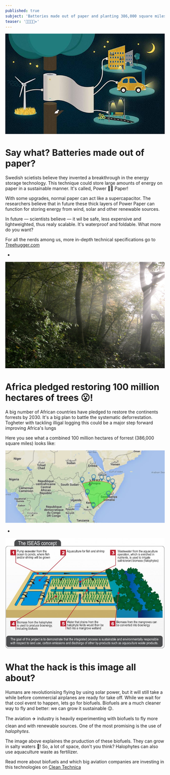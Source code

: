 ```yaml
---
published: true
subject: 'Batteries made out of paper and planting 386,000 square miles of trees, say what?'
teaser: '🌳🌲🔋🍃✈️'
---
```

[![powerpaper](12-12-15-26-powerpaper.jpg)](http://www.treehugger.com/clean-technology/best-battery-storing-renewable-energy-could-be-made-paper.html)

# Say what? Batteries made out of paper?
Swedish scietists believe they invented a breakthrough in the energy storage technology. This technique could store large amounts of energy on paper in a sustainable manner. It's called, Power 💪🏼 Paper!

With some upgrades, normal paper can act like a supercapacitor. The researchers believe that in future these thick layers of Power Paper can function for storing energy from wind, solar and other renewable sources. 

In future — scientists believe — it wil be safe, less expensive and lightweighted, thus realy scalable. It's waterproof and foldable. What more do you want?

For all the nerds among us, more in-depth technical specifications go to [Treehugger.com](http://www.treehugger.com/clean-technology/best-battery-storing-renewable-energy-could-be-made-paper.html)  

-
[![Foorest](2015-12-12-26-forrest.jpg)](http://www.onegreenplanet.org/news/african-nations-plant-miles-of-forest/)

# Africa pledged restoring 100 million hectares of trees 😮!
A big number of African countries have pledged to restore the continents forrests by 2030. It's a big plan to battle the systematic deforrestation. Togheter with tackling illigal logging this could be a major step forward improving Africa's lungs

Here you see what a combined 100 million hectares of forrest (386,000 square miles) looks like:

![100 million hectares of forrest](2015-12-15-26-forresthectares.jpg) 

-
[![Halophyte Proces](2015-12-12-26-halophyte.jpg)](http://cleantechnica.com/2015/12/11/3-ways-tech-has-the-aviation-industry-poised-for-change-again/)

# What the hack is this image all about?
Humans are revolutionising flying by using solar power, but it will still take a while before commercial airplanes are ready for take off. While we wait for that cool event to happen, lets go for biofuels. Biofuels are a much cleaner way to fly and better: we can grow it sustainable 😌.  

The aviation ✈️ industry is heavily experimenting with biofuels to fly more clean and with renewable sources. One of the most promising is the use of _halophytes_. 

The image above explaines the pruduction of these biofuels. They can grow in salty waters 🌊! So, a lot of space, don't you think? Halophytes can also use aquaculture waste as fertilizer. 

Read more about biofuels and which big aviation companies are investing in this technologies on [Clean Technica](http://cleantechnica.com/2015/12/11/3-ways-tech-has-the-aviation-industry-poised-for-change-again/)


    
      